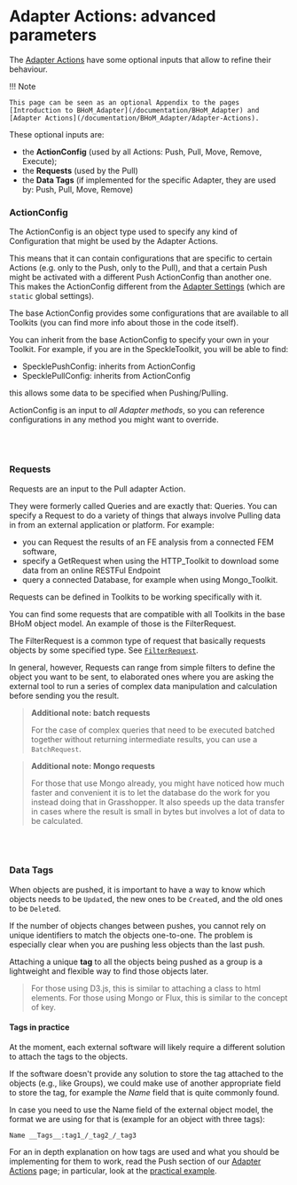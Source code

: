 # Adapter Actions: advanced parameters 

The [Adapter Actions](/documentation/BHoM_Adapter/Adapter-Actions) have some optional inputs that allow to refine their behaviour.

!!! Note

    This page can be seen as an optional Appendix to the pages [Introduction to BHoM_Adapter](/documentation/BHoM_Adapter) and [Adapter Actions](/documentation/BHoM_Adapter/Adapter-Actions).

These optional inputs are:

- the **ActionConfig** (used by all Actions: Push, Pull, Move, Remove, Execute);
- the **Requests** (used by the Pull)
- the **Data Tags**  (if implemented for the specific Adapter, they are used by: Push, Pull, Move, Remove)

### ActionConfig

The ActionConfig is an object type used to specify any kind of Configuration that might be used by the Adapter Actions. 

This means that it can contain configurations that are specific to certain Actions (e.g. only to the Push, only to the Pull), and that a certain Push might be activated with a different Push ActionConfig than another one. This makes the ActionConfig different from the [Adapter Settings](/documentation/BHoM_Adapter/Implement-an-Adapter#the-adapter-settings) (which are `static` global settings).

The base ActionConfig provides some configurations that are available to all Toolkits (you can find more info about those in the code itself).

You can inherit from the base ActionConfig to specify your own in your Toolkit. For example, if you are in the SpeckleToolkit, you will be able to find:
- SpecklePushConfig: inherits from ActionConfig
- SpecklePullConfig: inherits from ActionConfig

this allows some data to be specified when Pushing/Pulling. 

ActionConfig is an input to _all Adapter methods_, so you can reference configurations in any method you might want to override.


</br></br>


### Requests

Requests are an input to the Pull adapter Action. 

They were formerly called Queries and are exactly that: Queries. You can specify a Request to do a variety of things that always involve Pulling data in from an external application or platform. For example:
- you can Request the results of an FE analysis from a connected FEM software,
- specify a GetRequest when using the HTTP_Toolkit to download some data from an online RESTFul Endpoint
- query a connected Database, for example when using Mongo_Toolkit.

Requests can be defined in Toolkits to be working specifically with it.

You can find some requests that are compatible with all Toolkits in the base BHoM object model.
An example of those is the FilterRequest.

The FilterRequest is a common type of request that basically requests objects by some specified type. See [`FilterRequest`](https://github.com/BHoM/BHoM/blob/51113dbafd41c1afa11916ce98348641bae884ab/Data_oM/Requests/FilterRequest.cs#L28-L41).

In general, however, Requests can range from simple filters to define the object you want to be sent, to elaborated ones where you are asking the external tool to run a series of complex data manipulation and calculation before sending you the result. 

> **Additional note: batch requests**
>
> For the case of complex queries that need to be executed batched together without returning intermediate results, you can use a `BatchRequest`. 

> **Additional note: Mongo requests**
> 
> For those that use Mongo already, you might have noticed how much faster and convenient it is to let the database do the work for you instead doing that in Grasshopper. It also speeds up the data transfer in cases where the result is small in bytes but involves a lot of data to be calculated.

</br></br>

### Data Tags

When objects are pushed, it is important to have a way to know which objects needs to be `Update`d, the new ones to be `Create`d, and the old ones to be `Delete`d. 

If the number of objects changes between pushes, you cannot rely on unique identifiers to match the objects one-to-one. The problem is especially clear when you are pushing less objects than the last push.  

Attaching a unique **tag** to all the objects being pushed as a group is a lightweight and flexible way to find those objects later. 

> For those using D3.js, this is similar to attaching a class to html elements. For those using Mongo or Flux, this is similar to the concept of key. 

#### Tags in practice

At the moment, each external software will likely require a different solution to attach the tags to the objects. 

If the software doesn't provide any solution to store the tag attached to the objects (e.g., like Groups), we could make use of another appropriate field to store the tag, for example the _Name_ field that is quite commonly found.

In case you need to use the Name field of the external object model, the format we are using for that is (example for an object with three tags):
```
Name __Tags__:tag1_/_tag2_/_tag3
```

For an in depth explanation on how tags are used and what you should be implementing for them to work, read the Push section of our [Adapter Actions](./Adapter-Actions) page; in particular, look at the [practical example](./Adapter-Actions#a-practical-example).  

